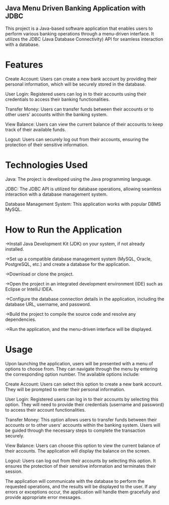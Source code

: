 ## Java Menu Driven Banking Application with JDBC

This project is a Java-based software application that enables users to perform various banking operations through a menu-driven interface. It utilizes the JDBC (Java Database Connectivity) API for seamless interaction with a database.
# Features

Create Account: Users can create a new bank account by providing their personal information, which will be securely stored in the database.

User Login: Registered users can log in to their accounts using their credentials to access their banking functionalities.

Transfer Money: Users can transfer funds between their accounts or to other users' accounts within the banking system.

View Balance: Users can view the current balance of their accounts to keep track of their available funds.

Logout: Users can securely log out from their accounts, ensuring the protection of their sensitive information.
# Technologies Used

Java: The project is developed using the Java programming language.

JDBC: The JDBC API is utilized for database operations, allowing seamless interaction with a database management system.

Database Management System: This application works with popular DBMS MySQL.
# How to Run the Application

->Install Java Development Kit (JDK) on your system, if not already installed.

->Set up a compatible database management system (MySQL, Oracle, PostgreSQL, etc.) and create a database for the application.

->Download or clone the project.

->Open the project in an integrated development environment (IDE) such as Eclipse or IntelliJ IDEA.

->Configure the database connection details in the application, including the database URL, username, and password.

->Build the project to compile the source code and resolve any dependencies.

->Run the application, and the menu-driven interface will be displayed.
# Usage

Upon launching the application, users will be presented with a menu of options to choose from. They can navigate through the menu by entering the corresponding option number. The available options include:

Create Account: Users can select this option to create a new bank account. They will be prompted to enter their personal information.

User Login: Registered users can log in to their accounts by selecting this option. They will need to provide their credentials (username and password) to access their account functionalities.

Transfer Money: This option allows users to transfer funds between their accounts or to other users' accounts within the banking system. Users will be guided through the necessary steps to complete the transaction securely.

View Balance: Users can choose this option to view the current balance of their accounts. The application will display the balance on the screen.

Logout: Users can log out from their accounts by selecting this option. It ensures the protection of their sensitive information and terminates their session.

The application will communicate with the database to perform the requested operations, and the results will be displayed to the user. If any errors or exceptions occur, the application will handle them gracefully and provide appropriate error messages.
